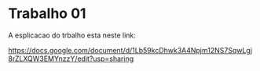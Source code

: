 
# Trabalho 01 

A esplicacao do trbalho esta neste link:

https://docs.google.com/document/d/1Lb59kcDhwk3A4Npjm12NS7SqwLgj8rZLXQW3EMYnzzY/edit?usp=sharing
